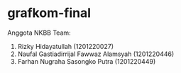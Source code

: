 # grafkom-final
Anggota NKBB Team:
1. Rizky Hidayatullah (1201220027)
2. Naufal Gastiadirrijal Fawwaz Alamsyah (1201220446)
3. Farhan Nugraha Sasongko Putra (1201220449)
